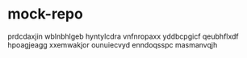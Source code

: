 # mock-repo
prdcdaxjin wblnbhlgeb hyntylcdra vnfnropaxx
yddbcpgicf qeubhflxdf hpoagjeagg xxemwakjor ounuiecvyd enndoqsspc masmanvqjh

